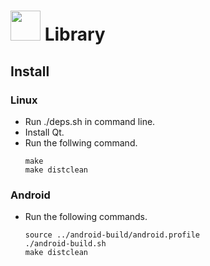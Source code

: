 <img src="img/g.png" width="48" height="48"> Library
===

## Install

### Linux
* Run ./deps.sh in command line.
* Install Qt.
* Run the follwing command.
  ```
  make
  make distclean
  ```

### Android
* Run the following commands.
  ```
  source ../android-build/android.profile
  ./android-build.sh
  make distclean
  ```
